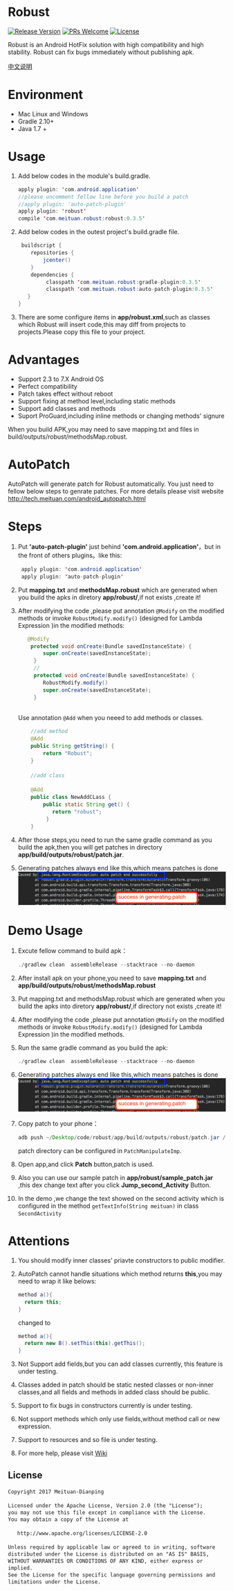 
# Robust
 
[![Release Version](https://api.bintray.com/packages/meituan/maven/com.meituan.robust:autopatchbase/images/download.svg)](https://github.com/Meituan-Dianping/Robust/releases)
[![PRs Welcome](https://img.shields.io/badge/PRs-welcome-brightgreen.svg)](https://github.com/Meituan-Dianping/Robust/pulls)
[![License](https://img.shields.io/badge/License-Apache%202.0-blue.svg)](https://raw.githubusercontent.com/Meituan-Dianping/Robust/master/LICENSE)  

Robust is an Android HotFix solution with high compatibility and high stability. Robust can fix bugs immediately without publishing apk.
 
 [中文说明](README-zh.md)
 
# Environment

 * Mac Linux and Windows
 * Gradle 2.10+  
 * Java 1.7 +
 
# Usage

1. Add below codes in the module's build.gradle.

	```java
	apply plugin: 'com.android.application'
	//please uncomment fellow line before you build a patch
	//apply plugin: 'auto-patch-plugin'
	apply plugin: 'robust'
	compile 'com.meituan.robust:robust:0.3.5'
	```
2. Add below codes in the outest project's build.gradle file.

	```java
	 buildscript {
	    repositories {
	        jcenter()
	    }
	    dependencies {
	         classpath 'com.meituan.robust:gradle-plugin:0.3.5'
	         classpath 'com.meituan.robust:auto-patch-plugin:0.3.5'
	   }
	}
	```
3. There are some configure items in **app/robust.xml**,such as classes which Robust will insert code,this may diff from projects to projects.Please copy this file to your project.

# Advantages

* Support 2.3 to 7.X Android OS
* Perfect compatibility
* Patch takes effect without reboot
* Support fixing at method level,including static methods
* Support add classes and methods
* Suport ProGuard,including inline methods or changing methods' signure

 

When you build APK,you may need to save mapping.txt and files in build/outputs/robust/methodsMap.robust.

# AutoPatch
 

AutoPatch will generate patch for Robust automatically. You just need to fellow below steps to genrate patches. For more details please visit website http://tech.meituan.com/android_autopatch.html

# Steps

1. Put **'auto-patch-plugin'** just behind **'com.android.application'**，but in the front of others plugins。like this:
	
	```java
	 apply plugin: 'com.android.application'
	 apply plugin: 'auto-patch-plugin'
	```
2. Put **mapping.txt** and **methodsMap.robust** which are generated when you build the apks in diretory **app/robust/**,if not exists ,create it!
3. After modifying the code ,please put annotation `@Modify` on the modified methods or invoke  `RobustModify.modify()` (designed for Lambda Expression )in the modified methods:

	```java
	   @Modify
	    protected void onCreate(Bundle savedInstanceState) {
	        super.onCreate(savedInstanceState);
	     }
	     //
	     protected void onCreate(Bundle savedInstanceState) {
	        RobustModify.modify()
	        super.onCreate(savedInstanceState);
	     }
	     
	```
	Use annotation `@Add` when you neeed to add methods or classes.
	
	```java
	    //add method
	    @Add
	    public String getString() {
	        return "Robust";
	    }
	    
	    //add class
	    
	    @Add
	    public class NewAddCLass {
	        public static String get() {
	           return "robust";
	         }
	    }
	```
4. After those steps,you need to run the same gradle command as you build the apk,then you will get patches in directory **app/build/outputs/robust/patch.jar**.
5. Generating patches always end like this,which means patches is done
![Success in generating patch](images/patchsuccess_en.png)

# Demo Usage
1. Excute fellow command to build apk：

	```java
	./gradlew clean  assembleRelease --stacktrace --no-daemon
	```
2. After install apk on your phone,you need to save **mapping.txt** and **app/build/outputs/robust/methodsMap.robust**
3. Put mapping.txt and methodsMap.robust which are generated when you build the apks into diretory **app/robust/**,if directory not exists ,create it!
4. After modifying the code ,please put annotation `@Modify` on the modified methods or invoke  `RobustModify.modify()` (designed for Lambda Expression )in the modified methods.
5. Run the same gradle command as you build the apk:

	```java
	./gradlew clean  assembleRelease --stacktrace --no-daemon
	```
6. Generating patches always end like this,which means patches is done
![Success in generating patch](images/patchsuccess_en.png)
7. Copy patch to your phone：

	```java
	adb push ~/Desktop/code/robust/app/build/outputs/robust/patch.jar /sdcard/robust/patch.jar
	```
	patch directory can be configured in ``PatchManipulateImp``.
8. Open app,and click **Patch** button,patch is used.
9. Also you can use our sample patch in **app/robust/sample_patch.jar** ,this dex change text after you click **Jump_second_Activity** Button.
10. In the demo ,we change the text showed on the second activity which is configured in the method ```getTextInfo(String meituan)``` in class ```SecondActivity``` 

# Attentions

1. You should modify inner classes' priavte constructors to public modifier.
2. AutoPatch cannot handle situations which method returns **this**,you may need to wrap it like belows:

	```java
	method a(){
	  return this;
	}
	```
	changed to 
		
	```java
	method a(){
	  return new B().setThis(this).getThis();
	}
	```
3. Not Support add fields,but you can add classes currently, this feature is under testing.
4. Classes added in patch should  be static nested classes or non-inner classes,and all fields and methods in added class should be public.
5. Support to  fix bugs in constructors currently is under testing.
6. Not support methods which only use fields,without method call or new expression. 
7. Support to resources and so file is under testing.
8. For more help, please visit [Wiki](https://github.com/Meituan-Dianping/Robust/wiki)
## License

    Copyright 2017 Meituan-Dianping

    Licensed under the Apache License, Version 2.0 (the "License");
    you may not use this file except in compliance with the License.
    You may obtain a copy of the License at

       http://www.apache.org/licenses/LICENSE-2.0

    Unless required by applicable law or agreed to in writing, software
    distributed under the License is distributed on an "AS IS" BASIS,
    WITHOUT WARRANTIES OR CONDITIONS OF ANY KIND, either express or implied.
    See the License for the specific language governing permissions and
    limitations under the License.



